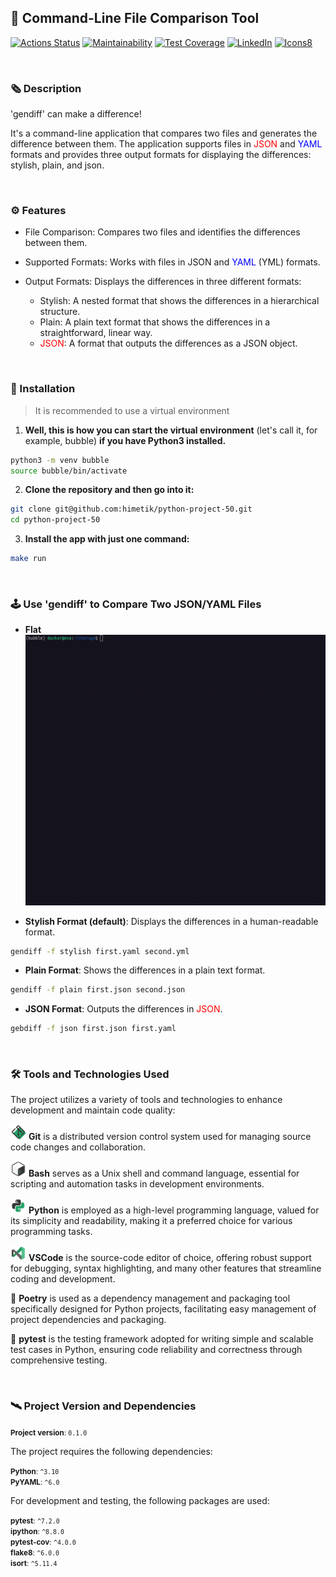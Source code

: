 ## 🌅 Command-Line File Comparison Tool

[![Actions Status](https://github.com/himetik/python-project-50/actions/workflows/hexlet-check.yml/badge.svg)](https://github.com/himetik/python-project-50/actions)
[![Maintainability](https://api.codeclimate.com/v1/badges/408d27b88775611bdfc5/maintainability)](https://codeclimate.com/github/himetik/python-project-50/maintainability)
[![Test Coverage](https://api.codeclimate.com/v1/badges/408d27b88775611bdfc5/test_coverage)](https://codeclimate.com/github/himetik/python-project-50/test_coverage)
[![LinkedIn](https://img.shields.io/badge/LinkedIn-himetik-%2321A366)](https://www.linkedin.com/in/george-igolkin-120247231/)
[![Icons8](https://img.shields.io/badge/Icons8-Used-green?logo=icons8&logoColor=white)](https://icons8.com/icons)

<br/>

### 🗞️ Description

'gendiff' can make a difference!

It's a command-line application that compares two files and generates the difference between them. 
The application supports files in <span style="color:red">JSON</span> and <span style="color:blue">YAML</span> formats and provides three output formats for displaying the differences: stylish, plain, and json.

<br/>

### ⚙️ Features

 - File Comparison: Compares two files and identifies the differences between them.

 - Supported Formats: Works with files in JSON and <span style="color:blue">YAML</span> (YML) formats.

 - Output Formats: Displays the differences in three different formats:
   - Stylish: A nested format that shows the differences in a hierarchical structure.
   - Plain: A plain text format that shows the differences in a straightforward, linear way.
   - <span style="color:red">JSON</span>: A format that outputs the differences as a JSON object.
 
<br/>

### 🔌 Installation

> It is recommended to use a virtual environment

1. **Well, this is how you can start the virtual environment**
(let's call it, for example, bubble) **if you have Python3 installed.**

```bash
python3 -m venv bubble
source bubble/bin/activate
```

2. **Clone the repository and then go into it:**

```bash
git clone git@github.com:himetik/python-project-50.git
cd python-project-50
```

3. **Install the app with just one command:**

```bash
make run
```

<br/>

### 🕹️ Use 'gendiff' to Compare Two JSON/YAML Files

- **Flat**
  ![Compare 2 JSON files.](/images/flat_jsons.gif)

- **Stylish Format (default)**: 
  Displays the differences in a human-readable format.

```bash
gendiff -f stylish first.yaml second.yml
```

- **Plain Format**: 
  Shows the differences in a plain text format.

```bash
gendiff -f plain first.json second.json
```

- **JSON Format**: 
  Outputs the differences in <span style="color:red">JSON</span>.

```bash
gebdiff -f json first.json first.yaml
```

<br/>

### 🛠️ Tools and Technologies Used

The project utilizes a variety of tools and technologies to enhance development and maintain code quality:

<img src="images/git.png" width="25" height="25" alt="Git"> **Git** is a distributed version control system used for managing source code changes and collaboration. 

<img src="images/bash.png" width="25" height="25" alt="Bash"> **Bash** serves as a Unix shell and command language, essential for scripting and automation tasks in development environments.

<img src="images/python3.png" width="25" height="25" alt="Python"> **Python** is employed as a high-level programming language, valued for its simplicity and readability, making it a preferred choice for various programming tasks.

<img src="images/code.png" width="25" height="25" alt="VSCode"> **VSCode** is the source-code editor of choice, offering robust support for debugging, syntax highlighting, and many other features that streamline coding and development.

🔩 **Poetry** is used as a dependency management and packaging tool specifically designed for Python projects, facilitating easy management of project dependencies and packaging.

🧪 **pytest** is the testing framework adopted for writing simple and scalable test cases in Python, ensuring code reliability and correctness through comprehensive testing.

<br/>

### 🛰️ Project Version and Dependencies

<small>**Project version**: `0.1.0`</small><br>

The project requires the following dependencies:

<small>**Python**: `^3.10`</small><br>
<small>**PyYAML**: `^6.0`</small><br>

For development and testing, the following packages are used:

<small>**pytest**: `^7.2.0`</small><br>
<small>**ipython**: `^8.8.0`</small><br>
<small>**pytest-cov**: `^4.0.0`</small><br>
<small>**flake8**: `^6.0.0`</small><br>
<small>**isort**: `^5.11.4`</small><br>

<br/>

